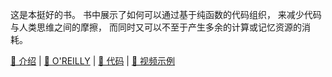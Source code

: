 [introduce/site]: https://nealford.com/books/functionalthinking.html
[introduce/oreilly.com]: https://www.oreilly.com/library/view/functional-thinking/9781449365509
[src:video.samples/gh]: https://github.com/nealford/NealFord_FunctionalThinkingVideo_Samples.git "Samples featured in Neal Ford's O'Reilly video Functional Thinking"
[src:codes.oreillymedia/gh]: https://github.com/oreillymedia/functional_thinking.git "This is the example code repository for Functional Thinking by Neal Ford (O'Reilly Media)"

这是本挺好的书。
书中展示了如何可以通过基于纯函数的代码组织，
来减少代码与人类思维之间的摩擦，
而同时又可以不至于产生多余的计算或记忆资源的消耗。

[🦔 介绍][introduce/site] | [🐊 O'REILLY][introduce/oreilly.com] | [🦠 代码][src:codes.oreillymedia/gh] | [🐞 视频示例][src:video.samples/gh]

